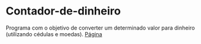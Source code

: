 # Contador-de-dinheiro
 Programa com o objetivo de converter um determinado valor para dinheiro (utilizando cédulas e moedas).
[Página](https://diounata.github.io/Contador-de-dinheiro/)
